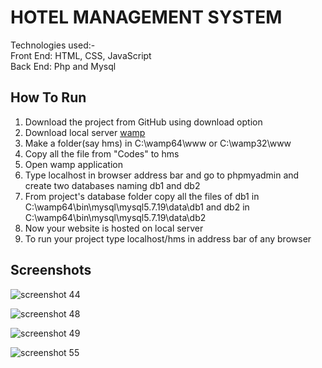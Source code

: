 # HOTEL MANAGEMENT SYSTEM  
  Technologies used:-   
  Front End: HTML, CSS, JavaScript  
  Back End: Php and Mysql  
  
How To Run
---
1. Download the project from GitHub using download option
2. Download local server [wamp](http://www.wampserver.com/en/)   
3. Make a folder(say hms) in C:\wamp64\www or C:\wamp32\www    
4. Copy all the file from "Codes" to hms 
5. Open wamp application    
6. Type localhost in browser address bar and go to phpmyadmin and create two databases naming db1 and db2
7. From project's database folder copy all the files of db1 in C:\wamp64\bin\mysql\mysql5.7.19\data\db1 and db2 in C:\wamp64\bin\mysql\mysql5.7.19\data\db2  
8. Now your website is hosted on local server  
9. To run your project type localhost/hms in address bar of any browser  

Screenshots
---
![screenshot 44](https://user-images.githubusercontent.com/31979597/32146817-57fe95a6-bd03-11e7-878c-223555e4ef84.png)

![screenshot 48](https://user-images.githubusercontent.com/31979597/32146828-851262e8-bd03-11e7-9175-5d6640f5012f.png)

![screenshot 49](https://user-images.githubusercontent.com/31979597/32146856-b6504cb2-bd03-11e7-9bca-4d7f8015f4d3.png)

![screenshot 55](https://user-images.githubusercontent.com/31979597/32146874-e0fdfa5e-bd03-11e7-9e3a-1f37cf99d590.png)
